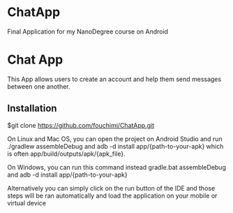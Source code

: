 # ChatApp
Final Application for my NanoDegree course on Android

<h1>Chat App</h1>

This App allows users to create an account and help them send messages between one another.

<h2>Installation</h2>

$git clone https://github.com/fouchimi/ChatApp.git

On Linux and Mac OS, you can open the project on Android Studio and run ./gradlew assembleDebug and adb -d install app/{path-to-your-apk} which is often app/build/outputs/apk/{apk_file}.

On Windows, you can run this command instead gradle.bat assembleDebug and adb -d install app/{path-to-your-apk}

Alternatively you can simply click on the run button of the IDE and those steps will be ran automatically and load the application on your mobile or virtual device


